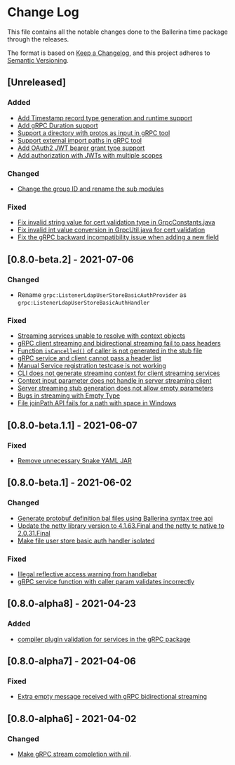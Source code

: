 # Change Log
This file contains all the notable changes done to the Ballerina time package through the releases.

The format is based on [Keep a Changelog](https://keepachangelog.com/en/1.0.0/),
and this project adheres to [Semantic Versioning](https://semver.org/spec/v2.0.0.html).

## [Unreleased]
### Added
- [Add Timestamp record type generation and runtime support](https://github.com/ballerina-platform/ballerina-standard-library/issues/393)
- [Add gRPC Duration support](https://github.com/ballerina-platform/ballerina-standard-library/issues/1610)
- [Support a directory with protos as input in gRPC tool](https://github.com/ballerina-platform/ballerina-standard-library/issues/1626)
- [Support external import paths in gRPC tool](https://github.com/ballerina-platform/ballerina-standard-library/issues/1612)
- [Add OAuth2 JWT bearer grant type support](https://github.com/ballerina-platform/ballerina-standard-library/issues/1788)
- [Add authorization with JWTs with multiple scopes](https://github.com/ballerina-platform/ballerina-standard-library/issues/1801)

### Changed
- [Change the group ID and rename the sub modules](https://github.com/ballerina-platform/ballerina-standard-library/issues/1623)

### Fixed 
- [Fix invalid string value for cert validation type in GrpcConstants.java](https://github.com/ballerina-platform/ballerina-standard-library/issues/1631)
- [Fix invalid int value conversion in GrpcUtil.java for cert validation](https://github.com/ballerina-platform/ballerina-standard-library/issues/1632)
- [Fix the gRPC backward incompatibility issue when adding a new field](https://github.com/ballerina-platform/ballerina-standard-library/issues/1572)

## [0.8.0-beta.2] - 2021-07-06
### Changed
- Rename `grpc:ListenerLdapUserStoreBasicAuthProvider` as `grpc:ListenerLdapUserStoreBasicAuthHandler`

### Fixed
- [Streaming services unable to resolve with context objects](https://github.com/ballerina-platform/ballerina-standard-library/issues/1504)
- [gRPC client streaming and bidirectional streaming fail to pass headers](https://github.com/ballerina-platform/ballerina-standard-library/issues/1458)
- [Function `isCancelled()` of caller is not generated in the stub file](https://github.com/ballerina-platform/ballerina-standard-library/issues/1503)
- [gRPC service and client cannot pass a header list](https://github.com/ballerina-platform/ballerina-standard-library/issues/1510)
- [Manual Service registration testcase is not working](https://github.com/ballerina-platform/ballerina-standard-library/issues/724)
- [CLI does not generate streaming context for client streaming services](https://github.com/ballerina-platform/ballerina-standard-library/issues/1457)
- [Context input parameter does not handle in server streaming client](https://github.com/ballerina-platform/ballerina-standard-library/issues/1531)
- [Server streaming stub generation does not allow empty parameters](https://github.com/ballerina-platform/ballerina-standard-library/issues/1536)
- [Bugs in streaming with Empty Type](https://github.com/ballerina-platform/ballerina-standard-library/issues/387)
- [File joinPath API fails for a path with space in Windows](https://github.com/ballerina-platform/ballerina-standard-library/issues/1267)

## [0.8.0-beta.1.1] - 2021-06-07
### Fixed 
- [Remove unnecessary Snake YAML JAR](https://github.com/ballerina-platform/ballerina-standard-library/issues/1432)

## [0.8.0-beta.1] - 2021-06-02
### Changed
- [Generate protobuf definition bal files using Ballerina syntax tree api](https://github.com/ballerina-platform/ballerina-standard-library/issues/1103)
- [Update the netty library version to 4.1.63.Final and the netty tc native to 2.0.31.Final](https://github.com/ballerina-platform/ballerina-standard-library/issues/1584)
- [Make file user store basic auth handler isolated](https://github.com/ballerina-platform/ballerina-standard-library/issues/584)

### Fixed
- [Illegal reflective access warning from handlebar](https://github.com/ballerina-platform/ballerina-standard-library/issues/385)
- [gRPC service function with caller param validates incorrectly](https://github.com/ballerina-platform/ballerina-standard-library/issues/1317)

## [0.8.0-alpha8] - 2021-04-23
### Added
- [compiler plugin validation for services in the gRPC package](https://github.com/ballerina-platform/ballerina-standard-library/issues/814)


## [0.8.0-alpha7] - 2021-04-06
### Fixed
- [Extra empty message received with gRPC bidirectional streaming](ballerina-platform/ballerina-standard-library/issues/1152)


## [0.8.0-alpha6] - 2021-04-02
### Changed
- [Make gRPC stream completion with nil](https://github.com/ballerina-platform/ballerina-standard-library/issues/1209).

